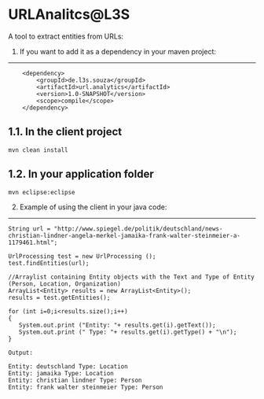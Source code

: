 URLAnalitcs@L3S
=================

A tool to extract entities from URLs:

1. If you want to add it as a dependency in your maven project:
-----------------------------------

		<dependency>
			<groupId>de.l3s.souza</groupId>
			<artifactId>url.analytics</artifactId>
			<version>1.0-SNAPSHOT</version>
			<scope>compile</scope>
		</dependency>
    
1.1. In the client project
-----------------------------------
```
mvn clean install
```

1.2. In your application folder
-----------------------------------
```
mvn eclipse:eclipse
```
2. Example of using the client in your java code:
-----------------------------------
```
String url = "http://www.spiegel.de/politik/deutschland/news-christian-lindner-angela-merkel-jamaika-frank-walter-steinmeier-a-1179461.html";
    
UrlProcessing test = new UrlProcessing ();
test.findEntities(url);
       
//Arraylist containing Entity objects with the Text and Type of Entity (Person, Location, Organization)
ArrayList<Entity> results = new ArrayList<Entity>();  
results = test.getEntities();
     
for (int i=0;i<results.size();i++)
{
   System.out.print ("Entity: "+ results.get(i).getText());
   System.out.print (" Type: "+ results.get(i).getType() + "\n");
}

Output:

Entity: deutschland Type: Location
Entity: jamaika Type: Location
Entity: christian lindner Type: Person
Entity: frank walter steinmeier Type: Person
```
